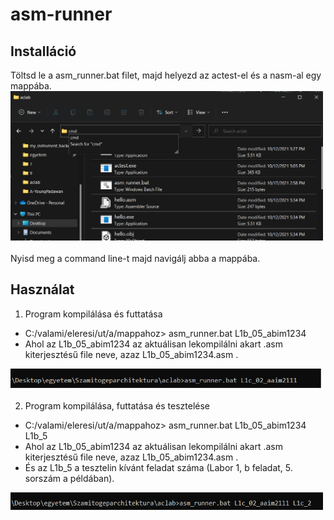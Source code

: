 # asm-runner

## Installáció

Töltsd le a asm_runner.bat filet, majd helyezd az actest-el és a nasm-al egy mappába.
<br>
<img src="cmd_open.png" width="500"/>
<br>
<br>
Nyisd meg a command line-t majd navigálj abba a mappába.


## Használat

1. Program kompilálása és futtatása
  - C:/valami/eleresi/ut/a/mappahoz> asm_runner.bat L1b_05_abim1234 
  - Ahol az L1b_05_abim1234 az aktuálisan lekompilálni akart .asm kiterjesztésű file neve, azaz L1b_05_abim1234.asm .

<img src="cmd_line_1.png" width="500"/>

2. Program kompilálása, futtatása és tesztelése
  - C:/valami/eleresi/ut/a/mappahoz> asm_runner.bat L1b_05_abim1234 L1b_5
  - Ahol az L1b_05_abim1234 az aktuálisan lekompilálni akart .asm kiterjesztésű file neve, azaz L1b_05_abim1234.asm .
  - És az L1b_5 a tesztelin kívánt feladat száma (Labor 1, b feladat, 5. sorszám a példában).

<img src="cmd_line_2.png" width="500"/>
